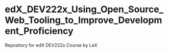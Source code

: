 # edX_DEV222x_Using_Open_Source_Web_Tooling_to_Improve_Development_Proficiency
Repository for edX DEV222x Course by LeX
